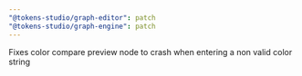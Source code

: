 ```yaml
---
"@tokens-studio/graph-editor": patch
"@tokens-studio/graph-engine": patch
---
```


Fixes color compare preview node to crash when entering a non valid color string
